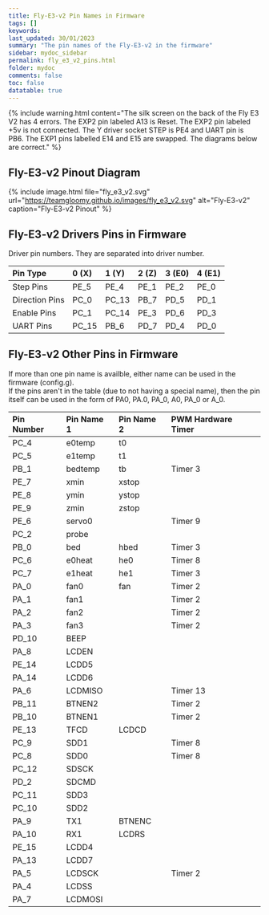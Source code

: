 ```yaml
---
title: Fly-E3-v2 Pin Names in Firmware
tags: []
keywords: 
last_updated: 30/01/2023
summary: "The pin names of the Fly-E3-v2 in the firmware"
sidebar: mydoc_sidebar
permalink: fly_e3_v2_pins.html
folder: mydoc
comments: false
toc: false
datatable: true
---
```


{% include warning.html content="The silk screen on the back of the Fly E3 V2 has 4 errors. The EXP2 pin labeled A13 is Reset. The EXP2 pin labeled +5v is not connected. The Y driver socket STEP is PE4 and UART pin is PB6. The EXP1 pins labelled E14 and E15 are swapped. The diagrams below are correct." %}

## Fly-E3-v2 Pinout Diagram

{% include image.html file="fly_e3_v2.svg" url="https://teamgloomy.github.io/images/fly_e3_v2.svg" alt="Fly-E3-v2" caption="Fly-E3-v2 Pinout" %}

## Fly-E3-v2 Drivers Pins in Firmware

Driver pin numbers. They are separated into driver number.

<div class="datatable-begin"></div>

|Pin Type|0 (X)|1 (Y)|2 (Z)|3 (E0)|4 (E1)|
| :------------- |:-------------|:-------------|:-------------|:-------------|:-------------|
|Step Pins|PE_5| PE_4| PE_1| PE_2| PE_0|
|Direction Pins|PC_0| PC_13| PB_7| PD_5| PD_1 |
|Enable Pins|PC_1| PC_14| PE_3| PD_6 |PD_3|
|UART Pins|PC_15| PB_6| PD_7| PD_4| PD_0|

<div class="datatable-end"></div>

## Fly-E3-v2 Other Pins in Firmware 

If more than one pin name is availble, either name can be used in the firmware (config.g).    
If the pins aren't in the table (due to not having a special name), then the pin itself can be used in the form of PA0, PA.0, PA_0, A0, PA_0 or A_0.  

<div class="datatable-begin"></div>

|Pin Number|Pin Name 1|Pin Name 2|PWM Hardware Timer|
| :------------- |:-------------|:-------------|:-------------|
|PC_4|e0temp|t0||
|PC_5|e1temp|t1||
|PB_1|bedtemp|tb|Timer 3|
|PE_7|xmin|xstop||
|PE_8|ymin|ystop||
|PE_9|zmin|zstop||
|PE_6|servo0||Timer 9|
|PC_2|probe|||
|PB_0|bed|hbed|Timer 3|
|PC_6|e0heat|he0|Timer 8|
|PC_7|e1heat|he1|Timer 3|
|PA_0|fan0|fan|Timer 2|
|PA_1|fan1||Timer 2|
|PA_2|fan2||Timer 2|
|PA_3|fan3||Timer 2|
|PD_10|BEEP|||
|PA_8|LCDEN|||
|PE_14|LCDD5|||
|PA_14|LCDD6|||
|PA_6|LCDMISO||Timer 13|
|PB_11|BTNEN2||Timer 2|
|PB_10|BTNEN1||Timer 2|
|PE_13|TFCD|LCDCD||
|PC_9|SDD1||Timer 8|
|PC_8|SDD0||Timer 8|
|PC_12|SDSCK|||
|PD_2|SDCMD|||
|PC_11|SDD3|||
|PC_10|SDD2|||
|PA_9|TX1|BTNENC||
|PA_10|RX1|LCDRS||
|PE_15|LCDD4|||
|PA_13|LCDD7|||
|PA_5|LCDSCK||Timer 2|
|PA_4|LCDSS|||
|PA_7|LCDMOSI|||

<div class="datatable-end"></div>
